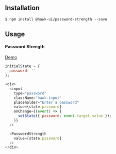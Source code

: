 ## Installation
`$ npm install @hawk-ui/password-strength --save`


## Usage


#### Password Strength
[Demo]()
```js
initialState = {
  password: ''
};

<div>
  <input
    type="password"
    className="hawk-input"
    placeholder="Enter a password"
    value={state.password}
    onChange={(event) => {
      setState({ password: event.target.value });
    }}
  />

  <PasswordStrength
    value={state.password}
  />
</div>
```
